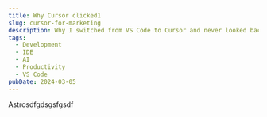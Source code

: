```yaml
---
title: Why Cursor clicked1
slug: cursor-for-marketing
description: Why I switched from VS Code to Cursor and never looked back
tags:
  - Development
  - IDE
  - AI
  - Productivity
  - VS Code
pubDate: 2024-03-05
---
```


Astrosdfgdsgsfgsdf